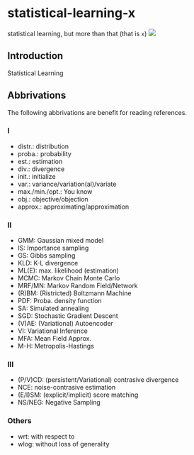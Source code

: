 # statistical-learning-x

statistical learning, but more than that (that is `x`)
![](https://i.stack.imgur.com/7U552.png)

## Introduction
Statistical Learning


## Abbrivations

The following abbrivations are benefit for reading references.

### I
- distr.: distribution
- proba.: probability
- est.: estimation
- div.: divergence
- init.: initialize
- var.: variance/variation(al)/variate
- max./min./opt.: You know
- obj.: objective/objection
- approx.: approximating/approximation

### II
- GMM: Gaussian mixed model
- IS: Importance sampling
- GS: Gibbs sampling
- KLD: K-L divergence
- ML(E): max. likelihood (estimation)
- MCMC: Markov Chain Monte Carlo
- MRF/MN: Markov Random Field/Network
- (R)BM: (Ristricted) Boltzmann Machine
- PDF: Proba. density function
- SA: Simulated annealing
- SGD: Stochastic Gradient Descent
- (V)AE: (Variational) Autoencoder
- VI: Variational Inference
- MFA: Mean Field Approx.
- M-H: Metropolis-Hastings

### III
- (P/V)CD: (persistent/Variational) contrasive divergence
- NCE: noise-contrasive estimation
- (E/I)SM: (explicit/implicit) score matching
- NS/NEG: Negative Sampling


### Others
- wrt: with respect to
- wlog: without loss of generality